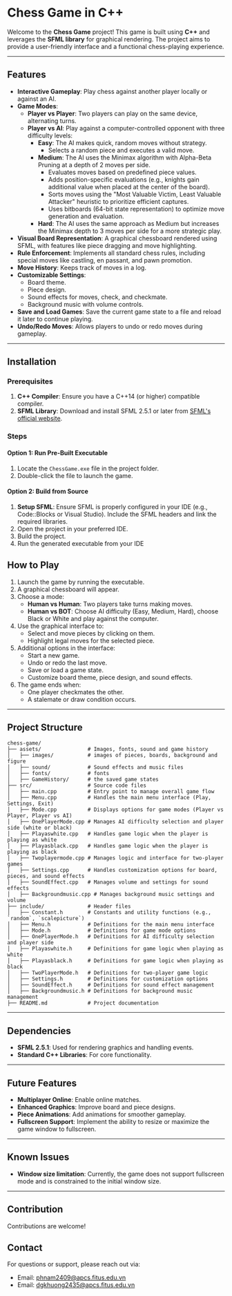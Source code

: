 # Chess Game in C++

Welcome to the **Chess Game** project! This game is built using **C++** and leverages the **SFML library** for graphical rendering. The project aims to provide a user-friendly interface and a functional chess-playing experience.

---

## Features

- **Interactive Gameplay**: Play chess against another player locally or against an AI.
- **Game Modes**:
  - **Player vs Player**: Two players can play on the same device, alternating turns.
  - **Player vs AI**: Play against a computer-controlled opponent with three difficulty levels:
    - **Easy**: The AI makes quick, random moves without strategy.
      - Selects a random piece and executes a valid move.
    - **Medium**: The AI uses the Minimax algorithm with Alpha-Beta Pruning at a depth of 2 moves per side.
      - Evaluates moves based on predefined piece values.
      - Adds position-specific evaluations (e.g., knights gain additional value when placed at the center of the board).
      - Sorts moves using the "Most Valuable Victim, Least Valuable Attacker" heuristic to prioritize efficient captures.
      - Uses bitboards (64-bit state representation) to optimize move generation and evaluation.
    - **Hard**: The AI uses the same approach as Medium but increases the Minimax depth to 3 moves per side for a more strategic play.
- **Visual Board Representation**: A graphical chessboard rendered using SFML, with features like piece dragging and move highlighting.
- **Rule Enforcement**: Implements all standard chess rules, including special moves like castling, en passant, and pawn promotion.
- **Move History**: Keeps track of moves in a log.
- **Customizable Settings**:
  - Board theme.
  - Piece design.
  - Sound effects for moves, check, and checkmate.
  - Background music with volume controls.
- **Save and Load Games**: Save the current game state to a file and reload it later to continue playing.
- **Undo/Redo Moves**: Allows players to undo or redo moves during gameplay.

---

## Installation

### Prerequisites

1. **C++ Compiler**: Ensure you have a C++14 (or higher) compatible compiler.
2. **SFML Library**: Download and install SFML 2.5.1 or later from [SFML's official website](https://www.sfml-dev.org/).

### Steps
#### Option 1: Run Pre-Built Executable
1. Locate the `ChessGame.exe` file in the project folder.
2. Double-click the file to launch the game.

#### Option 2: Build from Source
1. **Setup SFML**: Ensure SFML is properly configured in your IDE (e.g., Code::Blocks or Visual Studio). Include the SFML headers and link the required libraries.
2. Open the project in your preferred IDE.
3. Build the project.
4. Run the generated executable from your IDE

## How to Play

1. Launch the game by running the executable.
2. A graphical chessboard will appear.
3. Choose a mode:
   - **Human vs Human**: Two players take turns making moves.
   - **Human vs BOT**: Choose AI difficulty (Easy, Medium, Hard), choose Black or White and play against the computer.
4. Use the graphical interface to:
   - Select and move pieces by clicking on them.
   - Highlight legal moves for the selected piece.
5. Additional options in the interface:
   - Start a new game.
   - Undo or redo the last move.
   - Save or load a game state.
   - Customize board theme, piece design, and sound effects.
6. The game ends when:
   - One player checkmates the other.
   - A stalemate or draw condition occurs.

---

## Project Structure

```
chess-game/
├── assets/               # Images, fonts, sound and game history
│   ├── images/           # images of pieces, boards, background and figure
│   ├── sound/            # Sound effects and music files
│   ├── fonts/            # fonts
│   ├── GameHistory/      # the saved game states
├── src/                  # Source code files
│   ├── main.cpp          # Entry point to manage overall game flow
│   ├── Menu.cpp          # Handles the main menu interface (Play, Settings, Exit)
│   ├── Mode.cpp          # Displays options for game modes (Player vs Player, Player vs AI)
│   ├── OnePlayerMode.cpp # Manages AI difficulty selection and player side (white or black)
│   ├── Playaswhite.cpp   # Handles game logic when the player is playing as white
│   ├── Playasblack.cpp   # Handles game logic when the player is playing as black
│   ├── Twoplayermode.cpp # Manages logic and interface for two-player games
│   ├── Settings.cpp      # Handles customization options for board, pieces, and sound effects
│   ├── SoundEffect.cpp   # Manages volume and settings for sound effects
│   ├── Backgroundmusic.cpp # Manages background music settings and volume
├── include/              # Header files
│   ├── Constant.h        # Constants and utility functions (e.g., `random`, `scalepicture`)
│   ├── Menu.h            # Definitions for the main menu interface
│   ├── Mode.h            # Definitions for game mode options
│   ├── OnePlayerMode.h   # Definitions for AI difficulty selection and player side
│   ├── Playaswhite.h     # Definitions for game logic when playing as white
│   ├── Playasblack.h     # Definitions for game logic when playing as black
│   ├── TwoPlayerMode.h   # Definitions for two-player game logic
│   ├── Settings.h        # Definitions for customization options
│   ├── SoundEffect.h     # Definitions for sound effect management
│   ├── Backgroundmusic.h # Definitions for background music management
├── README.md             # Project documentation
```

---

## Dependencies

- **SFML 2.5.1**: Used for rendering graphics and handling events.
- **Standard C++ Libraries**: For core functionality.

---

## Future Features

- **Multiplayer Online**: Enable online matches.
- **Enhanced Graphics**: Improve board and piece designs.
- **Piece Animations**: Add animations for smoother gameplay.
- **Fullscreen Support**: Implement the ability to resize or maximize the game window to fullscreen.
---

## Known Issues
- **Window size limitation**: Currently, the game does not support fullscreen mode and is constrained to the initial window size.
---

## Contribution

Contributions are welcome! 

## Contact

For questions or support, please reach out via:
- Email: phnam2409@apcs.fitus.edu.vn
- Email: dgkhuong2435@apcs.fitus.edu.vn
